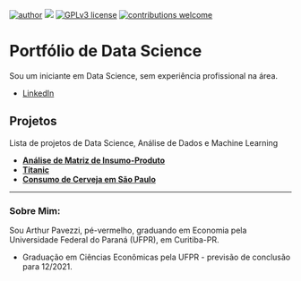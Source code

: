 [![author](https://img.shields.io/badge/author-ArthurPavezzi-green)](https://www.linkedin.com/in/arthur-pavezzi/) [![](https://img.shields.io/badge/python-3.7+-blue.svg)](https://www.python.org/downloads/release/python-377/) [![GPLv3 license](https://img.shields.io/badge/License-GPLv3-blue.svg)](http://perso.crans.org/besson/LICENSE.html) [![contributions welcome](https://img.shields.io/badge/contributions-welcome-brightgreen.svg?style=flat)](https://github.com/ArthurPavezzi/portfolio/issues)

# Portfólio de Data Science

Sou um iniciante em Data Science, sem experiência profissional na área. 

* [LinkedIn](https://www.linkedin.com/in/arthur-pavezzi/)

## Projetos

Lista de projetos de Data Science, Análise de Dados e Machine Learning

* [**Análise de Matriz de Insumo-Produto**](https://github.com/ArthurPavezzi/analise-matriz-leontieff/blob/master/analise.ipynb)
* [**Titanic**](https://github.com/ArthurPavezzi/portfolio/blob/master/titanic.ipynb)
* [**Consumo de Cerveja em São Paulo**](https://github.com/ArthurPavezzi/portfolio/blob/master/consumo_cerveja.ipynb)

---

### Sobre Mim:

Sou Arthur Pavezzi, pé-vermelho, graduando em Economia pela Universidade Federal do Paraná (UFPR), em Curitiba-PR.

* Graduação em Ciências Econômicas pela UFPR - previsão de conclusão para 12/2021.
